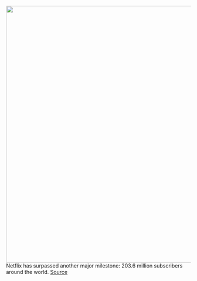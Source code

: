 <img src='https://cdn.vox-cdn.com/thumbor/KsgtSiL0PQLOAQcHJ-93AhcQup8=/0x0:3600x2404/1200x800/filters:focal(1512x914:2088x1490)/cdn.vox-cdn.com/uploads/chorus_image/image/68690853/BRIDGERTON_102_Unit_02026R.0.jpg' width='700px' /><br/>
Netflix has surpassed another major milestone: 203.6 million subscribers around the world.
<a href='https://www.theverge.com/2021/1/19/22238877/netflix-200-million-subscribers-q4-earnings-bridgerton-emily-paris-cobra-kai-queens-gambit'> Source <a/>